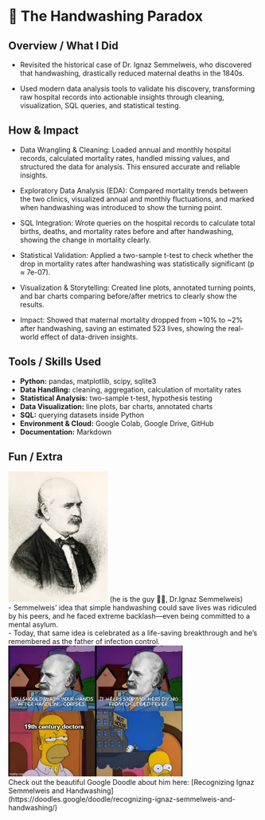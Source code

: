 # 🧼 The Handwashing Paradox  

## Overview / What I Did
- Revisited the historical case of Dr. Ignaz Semmelweis, who discovered that handwashing, drastically reduced maternal deaths in the 1840s.
  
- Used modern data analysis tools to validate his discovery, transforming raw hospital records into actionable insights through cleaning, visualization, SQL queries, and statistical testing.


##  How & Impact
- Data Wrangling & Cleaning: Loaded annual and monthly hospital records, calculated mortality rates, handled missing values, and structured the data for analysis. This ensured accurate and reliable insights.

- Exploratory Data Analysis (EDA): Compared mortality trends between the two clinics, visualized annual and monthly fluctuations, and marked when handwashing was introduced to show the turning point.

- SQL Integration: Wrote queries on the hospital records to calculate total births, deaths, and mortality rates before and after handwashing, showing the change in mortality clearly.

- Statistical Validation: Applied a two-sample t-test to check whether the drop in mortality rates after handwashing was statistically significant (p ≈ 7e-07).
  
- Visualization & Storytelling: Created line plots, annotated turning points, and bar charts comparing before/after metrics to clearly show the results.
  
- Impact: Showed that maternal mortality dropped from ~10% to ~2% after handwashing, saving an estimated 523 lives, showing the real-world effect of data-driven insights.


## Tools / Skills Used
- **Python:** pandas, matplotlib, scipy, sqlite3
- **Data Handling:** cleaning, aggregation, calculation of mortality rates
- **Statistical Analysis:** two-sample t-test, hypothesis testing
- **Data Visualization:** line plots, bar charts, annotated charts
- **SQL:** querying datasets inside Python
- **Environment & Cloud:** Google Colab, Google Drive, GitHub
- **Documentation:** Markdown


## Fun / Extra
<img src="../../gifs/semmelweise.png" alt="Semmelweise" width="200"/>
(he is the guy ☝🏼, Dr.Ignaz Semmelweis)<br>
- Semmelweis’ idea that simple handwashing could save lives was ridiculed by his peers, and he faced extreme backlash—even being committed to a mental asylum.<br>
- Today, that same idea is celebrated as a life-saving breakthrough and he’s remembered as the father of infection control.
<img src="../../gifs/meme.jpg" alt="Meme" width="350"/>
<br>
Check out the beautiful Google Doodle about him here: [Recognizing Ignaz Semmelweis and Handwashing](https://doodles.google/doodle/recognizing-ignaz-semmelweis-and-handwashing/)
